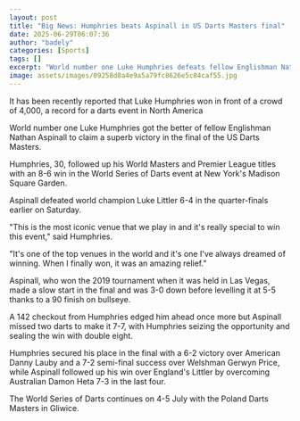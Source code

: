 ```yaml
---
layout: post
title: "Big News: Humphries beats Aspinall in US Darts Masters final"
date: 2025-06-29T06:07:36
author: "badely"
categories: [Sports]
tags: []
excerpt: "World number one Luke Humphries defeats fellow Englishman Nathan Aspinall 8-6 in the final of the US Darts Masters in New York."
image: assets/images/09258d8a4e9a5a79fc8626e5c84caf55.jpg
---
```


It has been recently reported that Luke Humphries won in front of a crowd of 4,000, a record for a darts event in North America

World number one Luke Humphries got the better of fellow Englishman Nathan Aspinall to claim a superb victory in the final of the US Darts Masters.

Humphries, 30, followed up his World Masters and Premier League titles with an 8-6 win in the World Series of Darts event at New York's Madison Square Garden.

Aspinall defeated world champion Luke Littler 6-4 in the quarter-finals earlier on Saturday.

"This is the most iconic venue that we play in and it's really special to win this event," said Humphries.

"It's one of the top venues in the world and it's one I've always dreamed of winning. When I finally won, it was an amazing relief."

Aspinall, who won the 2019 tournament when it was held in Las Vegas, made a slow start in the final and was 3-0 down before levelling it at 5-5 thanks to a 90 finish on bullseye.

A 142 checkout from Humphries edged him ahead once more but Aspinall missed two darts to make it 7-7, with Humphries seizing the opportunity and sealing the win with double eight.

Humphries secured his place in the final with a 6-2 victory over American Danny Lauby and a 7-2 semi-final success over Welshman Gerwyn Price, while Aspinall followed up his win over England's Littler by overcoming Australian Damon Heta 7-3 in the last four.

The World Series of Darts continues on 4-5 July with the Poland Darts Masters in Gliwice.

